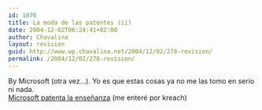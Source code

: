 ```yaml
---
id: 1076
title: La moda de las patentes (ii)
date: 2004-12-02T06:24:41+02:00
author: Chavalina
layout: revision
guid: http://www.wp.chavalina.net/2004/12/02/278-revision/
permalink: /2004/12/02/278-revision/
---
```

By Microsoft (otra vez…). Yo es que estas cosas ya no me las tomo en serio ni nada.  
<a href="http://hispamp3.com/noticias/noticia.php?noticia=20041201093647" target="_blank">Microsoft patenta la ense&ntilde;anza</a> (me enteré por <span class="alguien">kreach</span>)
